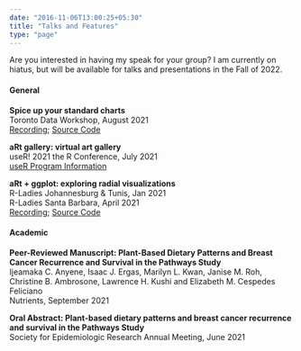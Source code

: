 ```yaml
---
date: "2016-11-06T13:00:25+05:30"
title: "Talks and Features"
type: "page"
---
```


Are you interested in having my speak for your group? I am currently on hiatus, but will be available for talks and presentations in the Fall of 2022. 

#### General
**Spice up your standard charts**  
Toronto Data Workshop, August 2021  
[Recording](https://www.youtube.com/watch?v=LlVf8foXUmM); [Source Code](https://github.com/Ijeamakaanyene/spice_up_your_charts)

**aRt gallery: virtual art gallery**  
useR! 2021 the R Conference, July 2021  
[useR Program Information](https://user2021.r-project.org/program/social/)

**aRt + ggplot: exploring radial visualizations**  
R-Ladies Johannesburg & Tunis, Jan 2021  
R-Ladies Santa Barbara, April 2021  
[Recording](https://www.youtube.com/watch?v=h0i6KAahLY8); [Source Code](https://github.com/Ijeamakaanyene/aRt_ggplot)


#### Academic
**Peer-Reviewed Manuscript: Plant-Based Dietary Patterns and Breast Cancer Recurrence and Survival in the Pathways Study**  
Ijeamaka C. Anyene, Isaac J. Ergas, Marilyn L. Kwan, Janise M. Roh, Christine B. Ambrosone, Lawrence H. Kushi and Elizabeth M. Cespedes Feliciano  
Nutrients, September 2021

**Oral Abstract: Plant-based dietary patterns and breast cancer recurrence and survival in the Pathways Study**  
Society for Epidemiologic Research Annual Meeting, June 2021

